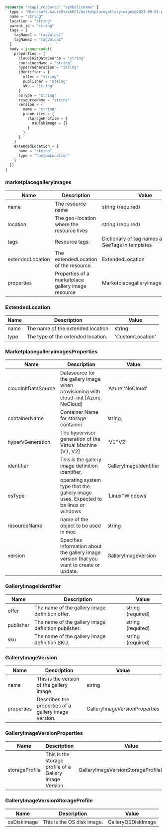 ```terraform
resource "azapi_resource" "symbolicname" {
  type = "Microsoft.AzureStackHCI/marketplacegalleryimages@2021-09-01-preview"
  name = "string"
  location = "string"
  parent_id = "string"
  tags = {
    tagName1 = "tagValue1"
    tagName2 = "tagValue2"
  }
  body = jsonencode({
    properties = {
      cloudInitDataSource = "string"
      containerName = "string"
      hyperVGeneration = "string"
      identifier = {
        offer = "string"
        publisher = "string"
        sku = "string"
      }
      osType = "string"
      resourceName = "string"
      version = {
        name = "string"
        properties = {
          storageProfile = {
            osDiskImage = {}
          }
        }
      }
    }
    extendedLocation = {
      name = "string"
      type = "CustomLocation"
    }
  })
}

```

### marketplacegalleryimages

| Name | Description | Value |
|-|-|-|
| name | The resource name | string (required) |
| location | The geo-location where the resource lives | string (required) |
| tags | Resource tags. | Dictionary of tag names and values. SeeTags in templates |
| extendedLocation | The extendedLocation of the resource. | ExtendedLocation |
| properties | Properties of a marketplace gallery image resource | MarketplacegalleryimagesProperties |


### ExtendedLocation

| Name | Description | Value |
|-|-|-|
| name | The name of the extended location. | string |
| type | The type of the extended location. | 'CustomLocation' |


### MarketplacegalleryimagesProperties

| Name | Description | Value |
|-|-|-|
| cloudInitDataSource | Datasource for the gallery image when provisioning with cloud-init [Azure, NoCloud] | 'Azure''NoCloud' |
| containerName | Container Name for storage container | string |
| hyperVGeneration | The hypervisor generation of the Virtual Machine [V1, V2] | 'V1''V2' |
| identifier | This is the gallery image definition identifier. | GalleryImageIdentifier |
| osType | operating system type that the gallery image uses. Expected to be linux or windows | 'Linux''Windows' |
| resourceName | name of the object to be used in moc | string |
| version | Specifies information about the gallery image version that you want to create or update. | GalleryImageVersion |


### GalleryImageIdentifier

| Name | Description | Value |
|-|-|-|
| offer | The name of the gallery image definition offer. | string (required) |
| publisher | The name of the gallery image definition publisher. | string (required) |
| sku | The name of the gallery image definition SKU. | string (required) |


### GalleryImageVersion

| Name | Description | Value |
|-|-|-|
| name | This is the version of the gallery image. | string |
| properties | Describes the properties of a gallery image version. | GalleryImageVersionProperties |


### GalleryImageVersionProperties

| Name | Description | Value |
|-|-|-|
| storageProfile | This is the storage profile of a Gallery Image Version. | GalleryImageVersionStorageProfile(required) |


### GalleryImageVersionStorageProfile

| Name | Description | Value |
|-|-|-|
| osDiskImage | This is the OS disk image. | GalleryOSDiskImage |



